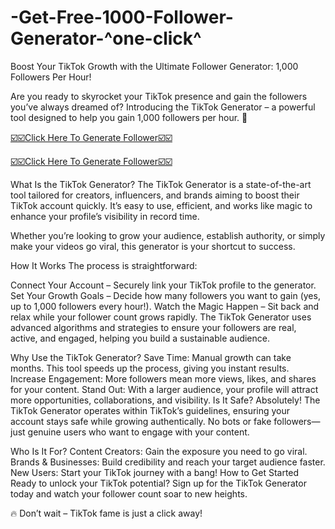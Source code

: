 # -Get-Free-1000-Follower-Generator-^one-click^

Boost Your TikTok Growth with the Ultimate Follower Generator: 1,000 Followers Per Hour!

Are you ready to skyrocket your TikTok presence and gain the followers you’ve always dreamed of? Introducing the TikTok Generator – a powerful tool designed to help you gain 1,000 followers per hour. 🚀

[☑️​☑️​​Click Here To Generate Follower☑️​☑️​](https://shorturl.at/8JfGb)

[☑️​☑️​Click Here To Generate Follower☑️​☑️​](https://shorturl.at/8JfGb)


What Is the TikTok Generator?
The TikTok Generator is a state-of-the-art tool tailored for creators, influencers, and brands aiming to boost their TikTok account quickly. It’s easy to use, efficient, and works like magic to enhance your profile’s visibility in record time.

Whether you’re looking to grow your audience, establish authority, or simply make your videos go viral, this generator is your shortcut to success.

How It Works
The process is straightforward:

Connect Your Account – Securely link your TikTok profile to the generator.
Set Your Growth Goals – Decide how many followers you want to gain (yes, up to 1,000 followers every hour!).
Watch the Magic Happen – Sit back and relax while your follower count grows rapidly.
The TikTok Generator uses advanced algorithms and strategies to ensure your followers are real, active, and engaged, helping you build a sustainable audience.

Why Use the TikTok Generator?
Save Time: Manual growth can take months. This tool speeds up the process, giving you instant results.
Increase Engagement: More followers mean more views, likes, and shares for your content.
Stand Out: With a larger audience, your profile will attract more opportunities, collaborations, and visibility.
Is It Safe?
Absolutely! The TikTok Generator operates within TikTok’s guidelines, ensuring your account stays safe while growing authentically. No bots or fake followers—just genuine users who want to engage with your content.

Who Is It For?
Content Creators: Gain the exposure you need to go viral.
Brands & Businesses: Build credibility and reach your target audience faster.
New Users: Start your TikTok journey with a bang!
How to Get Started
Ready to unlock your TikTok potential? Sign up for the TikTok Generator today and watch your follower count soar to new heights.

🔥 Don’t wait – TikTok fame is just a click away!
